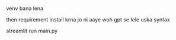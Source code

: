 venv bana lena 

then requirement install krna jo ni aaye woh gpt se lele uska syntax 

streamlit run main.py 